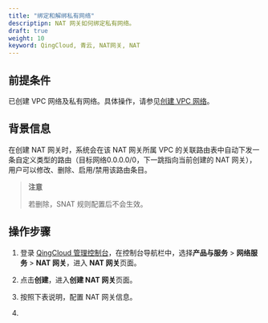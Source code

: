 ```yaml
---
title: "绑定和解绑私有网络"
descriptipn: NAT 网关如何绑定私有网络。
draft: true
weight: 10
keyword: QingCloud, 青云, NAT网关, NAT
---
```


## 前提条件

已创建 VPC 网络及私有网络。具体操作，请参见[创建 VPC 网络](/network/vpc/manual/vpcnet/10_create_vpc/)。

## 背景信息

在创建 NAT 网关时，系统会在该 NAT 网关所属 VPC 的关联路由表中自动下发一条自定义类型的路由（目标网络0.0.0.0/0，下一跳指向当前创建的 NAT 网关），用户可以修改、删除、启用/禁用该路由条目。

> **注意**
>
> 若删除，SNAT 规则配置后不会生效。

##  操作步骤

1. 登录 [QingCloud 管理控制台](https://console.qingcloud.com/login)，在控制台导航栏中，选择**产品与服务** > **网络服务** > **NAT 网关**，进入 **NAT 网关**页面。

2. 点击**创建**，进入**创建 NAT 网关**页面。
3. 按照下表说明，配置 NAT 网关信息。
4. 



